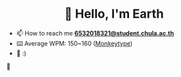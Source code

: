 <h1 align="center">👋 Hello, I'm Earth</h1>

- 📫 How to reach me **6532018321@student.chula.ac.th**
- ⌨️ Average WPM: 150~160 (<a href="https://monkeytype.com/profile/kcnti">Monkeytype</a>)
- 🧪 :)

🤝
<!---
kcnti/kcnti is a ✨ special ✨ repository because its `README.md` (this file) appears on your GitHub profile.
You can click the Preview link to take a look at your changes.
--->
